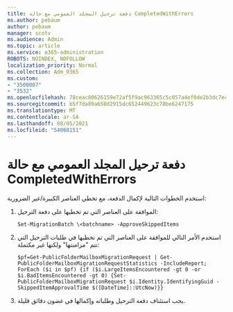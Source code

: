```yaml
---
title: دفعة ترحيل المجلد العمومي مع حالة CompletedWithErrors
ms.author: pebaum
author: pebaum
manager: scotv
ms.audience: Admin
ms.topic: article
ms.service: o365-administration
ROBOTS: NOINDEX, NOFOLLOW
localization_priority: Normal
ms.collection: Adm_O365
ms.custom:
- "3500007"
- "3532"
ms.openlocfilehash: 78ceac80626159e72af5f9ac963365c5c057a4ef0de2b3dc7e4cde5e5cc155e5
ms.sourcegitcommit: b5f7da89a650d2915dc652449623c78be6247175
ms.translationtype: MT
ms.contentlocale: ar-SA
ms.lasthandoff: 08/05/2021
ms.locfileid: "54068151"
---
```

# <a name="for-public-folder-migration-batch-with-completedwitherrors-status"></a>دفعة ترحيل المجلد العمومي مع حالة CompletedWithErrors

استخدم الخطوات التالية لإكمال الدفعة، مع تخطي العناصر الكبيرة/غير الضرورية: 
1. الموافقة على العناصر التي تم تخطيها على دفعة الترحيل:

    `Set-MigrationBatch \<batchname> -ApproveSkippedItems` 
2. استخدم الأمر التالي للموافقة على العناصر التي تم تخطيها في طلبات الترحيل التي تتم "مزامنتها" ولكنها غير مكتملة:

    `$pf=Get-PublicFolderMailboxMigrationRequest | Get-PublicFolderMailboxMigrationRequestStatistics -IncludeReport; ForEach ($i in $pf) {if ($i.LargeItemsEncountered -gt 0 -or $i.BadItemsEncountered -gt 0) {Set-PublicFolderMailboxMigrationRequest $i.Identity.IdentifyingGuid -SkippedItemApprovalTime $([DateTime]::UtcNow)}}`
3. يجب استئناف دفعة الترحيل وطلباته وإكمالها في غضون دقائق قليلة.

